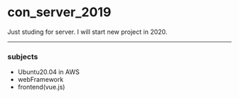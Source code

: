 # con_server_2019
Just studing for server.
I will start new project in 2020.

---

### subjects
  - Ubuntu20.04 in AWS
  - webFramework
  - frontend(vue.js)
